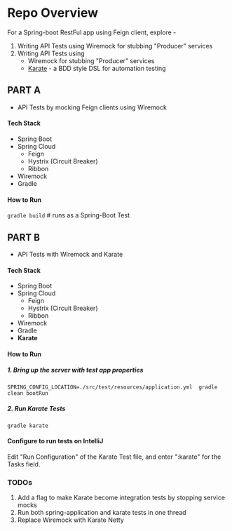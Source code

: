 # Repo Overview  

For a Spring-boot RestFul app using Feign client, explore - 
1. Writing API Tests using Wiremock for stubbing "Producer" services
2. Writing API Tests using   
    * Wiremock for stubbing "Producer" services  
    * [Karate](https://github.com/intuit/karate) - a BDD style DSL for automation testing

## PART A  
- API Tests by mocking Feign clients using Wiremock

#### Tech Stack  
* Spring Boot
* Spring Cloud
    * Feign
    * Hystrix (Circuit Breaker) 
    * Ribbon
* Wiremock
* Gradle  

#### How to Run  
`gradle build`  # runs as a Spring-Boot Test  

## PART B  
- API Tests with Wiremock and Karate  

#### Tech Stack  
* Spring Boot
* Spring Cloud
    * Feign
    * Hystrix (Circuit Breaker) 
    * Ribbon
* Wiremock
* Gradle
* **Karate**  

#### How to Run  

##### 1. Bring up the server with test app properties  
`SPRING_CONFIG_LOCATION=./src/test/resources/application.yml  gradle clean bootRun`

##### 2. Run Karate Tests  
`gradle karate`  

#### Configure to run tests on IntelliJ

Edit "Run Configuration" of the Karate Test file, and enter ":karate" for the Tasks field.

### TODOs
1. Add a flag to make Karate become integration tests by stopping service mocks
2. Run both spring-application and karate tests in one thread
3. Replace Wiremock with Karate Netty
